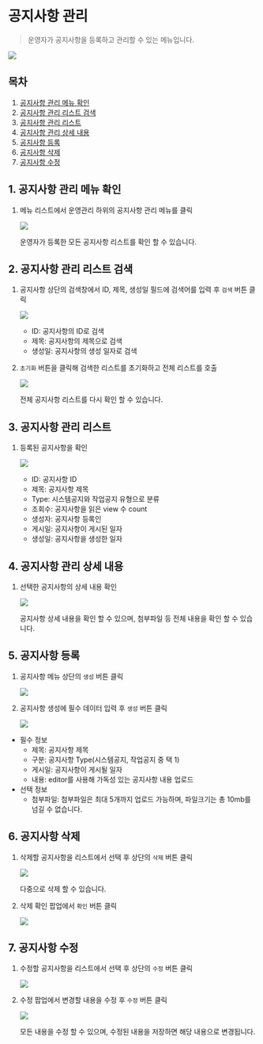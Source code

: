 # 공지사항 관리

> 운영자가 공지사항을 등록하고 관리할 수 있는 메뉴입니다.

![](img/notice_admin_main.png)

## 목차

1. [공지사항 관리 메뉴 확인](#1-공지사항-관리-메뉴-확인)
2. [공지사항 관리 리스트 검색](#2-공지사항-관리-리스트-검색)
3. [공지사항 관리 리스트](#3-공지사항-관리-리스트)
4. [공지사항 관리 상세 내용](#4-공지사항-관리-상세-내용)
5. [공지사항 등록](#5-공지사항-등록)
6. [공지사항 삭제](#6-공지사항-삭제)
7. [공지사항 수정](#7-공지사항-수정)

## 1. 공지사항 관리 메뉴 확인

1. 메뉴 리스트에서 운영관리 하위의 공지사항 관리 메뉴를 클릭

   ![](img/notice_admin_menu.png)

   운영자가 등록한 모든 공지사항 리스트를 확인 할 수 있습니다.

## 2. 공지사항 관리 리스트 검색

1. 공지사항 상단의 검색창에서 ID, 제목, 생성일 필드에 검색어를 입력 후 `검색` 버튼 클릭

   ![](img/notice_admin_search.png)

   - ID: 공지사항의 ID로 검색
   - 제목: 공지사항의 제목으로 검색
   - 생성일: 공지사항의 생성 일자로 검색

2. `초기화` 버튼을 클릭해 검색한 리스트를 초기화하고 전체 리스트를 호출

   ![](img/notice_admin_reset.png)

   전체 공지사항 리스트를 다시 확인 할 수 있습니다.

## 3. 공지사항 관리 리스트

1. 등록된 공지사항을 확인

   ![](img/notice_admin_list.png)

   - ID: 공지사항 ID
   - 제목: 공지사항 제목
   - Type: 시스템공지와 작업공지 유형으로 분류
   - 조회수: 공지사항을 읽은 view 수 count
   - 생성자: 공지사항 등록인
   - 게시일: 공지사항이 게시된 일자
   - 생성일: 공지사항을 생성한 일자

## 4. 공지사항 관리 상세 내용

1. 선택한 공지사항의 상세 내용 확인

   ![](img/notice_admin_detail.png)

   공지사항 상세 내용을 확인 할 수 있으며, 첨부파일 등 전체 내용을 확인 할 수 있습니다.

## 5. 공지사항 등록

1. 공지사항 메뉴 상단의 `생성` 버튼 클릭

   ![](img/notice_admin_create.png)

2. 공지사항 생성에 필수 데이터 입력 후 `생성` 버튼 클릭

   ![](img/notice_admin_create_popup.png)

- 필수 정보
  - 제목: 공지사항 제목
  - 구분: 공지사항 Type(시스템공지, 작업공지 중 택 1)
  - 게시일: 공지사항이 게시될 일자
  - 내용: editor를 사용해 가독성 있는 공지사항 내용 업로드
- 선택 정보
  - 첨부파일: 첨부파일은 최대 5개까지 업로드 가능하며, 파일크기는 총 10mb를 넘길 수 없습니다.

## 6. 공지사항 삭제

1. 삭제할 공지사항을 리스트에서 선택 후 상단의 `삭제` 버튼 클릭

   ![](img/notice_admin_delete.png)

   다중으로 삭제 할 수 있습니다.

2. 삭제 확인 팝업에서 `확인` 버튼 클릭

   ![](img/notice_admin_delete_popup.png)

## 7. 공지사항 수정

1. 수정할 공지사항을 리스트에서 선택 후 상단의 `수정` 버튼 클릭

   ![](img/notice_admin_modify.png)

2. 수정 팝업에서 변경할 내용을 수정 후 `수정` 버튼 클릭

   ![](img/notice_admin_modify_popup.png)

   모든 내용을 수정 할 수 있으며, 수정된 내용을 저장하면 해당 내용으로 변경됩니다.
